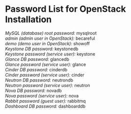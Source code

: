 # Password List for OpenStack Installation

_MySQL (database) root password:_ mysqlroot  
_admin (admin user in OpenStack):_ becareful  
_demo (demo user in OpenStack):_ showoff  
_Keystone DB password:_ keystonedb  
_Keystone password (service user):_ keystone  
_Glance DB password:_ glancedb  
_Glance password (service user):_ glance  
_Cinder DB password:_ cinderdb  
_Cinder password (service user):_ cinder  
_Neutron DB password:_ neutrondb  
_Neutron password (service user):_ neutron  
_Nova DB password:_ novadb  
_Nova password (service user):_ nova  
_Rabbit password (guest user):_ rabbitmq  
_Dashboard DB password:_ dashboarddb  
